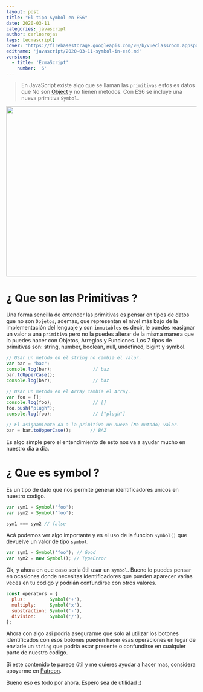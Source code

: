 ```yaml
---
layout: post
title: "El tipo Symbol en ES6"
date: 2020-03-11
categories: javascript
author: carlosrojas
tags: [ecmascript]
cover: "https://firebasestorage.googleapis.com/v0/b/vueclassroom.appspot.com/o/2018-12-27-intro-es6%2Fecmascript.png?alt=media&token=335db467-ce9e-4e06-9a2d-fc86a785df0b"
editname: 'javascript/2020-03-11-symbol-in-es6.md'
versions:
  - title: 'EcmaScript'
    number: '6'
---
```


> En JavaScript existe algo que se llaman las `primitivas` estos es datos que No son [Object](https://developer.mozilla.org/en-US/docs/Glossary/object) y no tienen metodos. Con ES6 se incluye una nueva primitiva `Symbol`. 

<img width="1024" height="450" class="responsive" src="https://firebasestorage.googleapis.com/v0/b/vueclassroom.appspot.com/o/2018-12-27-intro-es6%2Fecmascript.png?alt=media&token=335db467-ce9e-4e06-9a2d-fc86a785df0b">

 

# ¿ Que son las Primitivas ? 

Una forma sencilla de entender las primitivas es pensar en tipos de datos que no son `Objetos`, ademas, que representan el nivel más bajo de la implementación del lenguaje y son `inmutables` es decir, le puedes reasignar un valor a una `primitiva` pero no la puedes alterar de la misma manera que lo puedes hacer con Objetos, Arreglos y Funciones. Los 7 tipos de primitivas son: string, number, boolean, null, undefined, bigint y symbol.

```js
// Usar un metodo en el string no cambia el valor.
var bar = "baz";
console.log(bar);               // baz
bar.toUpperCase();
console.log(bar);               // baz

// Usar un metodo en el Array cambia el Array.
var foo = [];
console.log(foo);               // []
foo.push("plugh");
console.log(foo);               // ["plugh"]

// El asignamiento da a la primitiva un nuevo (No mutado) valor.
bar = bar.toUpperCase();       // BAZ
```

Es algo simple pero el entendimiento de esto nos va a ayudar mucho en nuestro dia a dia.



# ¿ Que es symbol ? 

Es un tipo de dato que nos permite generar identificadores unicos en nuestro codigo. 

```js
var sym1 = Symbol('foo');
var sym2 = Symbol('foo');

sym1 === sym2 // false
```

Acá podemos ver algo importante y es el uso de la funcion `Symbol()` que devuelve un valor de tipo `symbol`.

```js
var sym1 = Symbol('foo'); // Good
var sym2 = new Symbol(); // TypeError
```

Ok, y ahora en que caso seria útil usar un `symbol`. Bueno lo puedes pensar en ocasiones donde necesitas identificadores que pueden aparecer varias veces en tu codigo y podrián confundirse con otros valores.


```js
const operators = {
  plus:         Symbol('+'),
  multiply:     Symbol('x'),
  substraction: Symbol('-'),
  division:     Symbol('/'),
};
```

Ahora con algo asi podria asegurarme que solo al utilizar los botones identificados con esos botones pueden hacer esas operaciones en lugar de enviarle un `string` que podria estar presente o confundirse en cualquier parte de nuestro codigo.

Si este contenido te parece útil y me quieres ayudar a hacer mas, considera apoyarme en [Patreon](https://www.patreon.com/carlosrojas_o).

Bueno eso es todo por ahora. Espero sea de utilidad :)